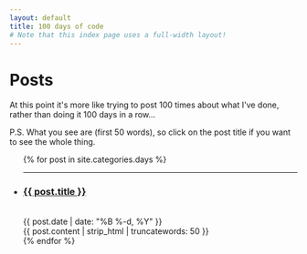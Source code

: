```yaml
---
layout: default
title: 100 days of code
# Note that this index page uses a full-width layout!
---
```

  <h1 class="content-listing-header sans">Posts</h1>
  At this point it's more like trying to post 100 times about what I've done, rather than doing it 100 days in a row...

  P.S. What you see are  (first 50 words), so click on the post title if you want to see the whole thing.
  
  <ul class="content-listing ">
    {% for post in site.categories.days %}      
        <li class="listing">
          <hr class="slender">
          <a href="{{ post.url | prepend: site.baseurl }}"><h3 class="contrast">{{ post.title }}</h3></a>
          <br><span class="smaller">{{ post.date | date: "%B %-d, %Y" }}</span>  <br/>
          <div>{{ post.content | strip_html | truncatewords: 50 }}</div> 
        </li>
    {% endfor %}
  </ul>
